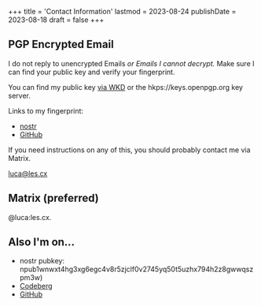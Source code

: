 +++
title = 'Contact Information'
lastmod = 2023-08-24
publishDate = 2023-08-18
draft = false
+++

## PGP Encrypted Email

I do not reply to unencrypted Emails *or Emails I cannot decrypt.*
Make sure I can find your public key and verify your fingerprint.

You can find my public key [via WKD](https://www.les.cx/.well-known/openpgpkey/hu/wbp7trgro48kdyd9oi1ykze9zj5hpqwb) or the hkps://keys.openpgp.org key server.

Links to my fingerprint:

- [nostr](https://snort.social/e/nevent1qqs26xp8hal0utlqdgm830r3r065ma5zqfqg339lz6559jn9hkeh3zqpz3mhxue69uhhyetvv9ujumn0wd68ytnzvupzqaxuvhtw3zv34j332cw8g9937j7c4atggpg7hfc9wduttw5ywsuuqvzqqqqqqytlsngw)
- [GitHub](https://gist.github.com/lescx/f93febd342bc4f99a9409b201d2d1764)

If you need instructions on any of this, you should probably contact me via Matrix.

[luca@les.cx](mailto:luca@les.cx)

## Matrix (preferred)

@luca:les.cx.

## Also I'm on…

- nostr pubkey: npub1wnwxt4hg3xg6egc4v8r5zjclf0v2745yq50t5uzhx794h2z8gwwqszpm3w)
- [Codeberg](https://codeberg.org/les)
- [GitHub](https://github.com/lescx)
